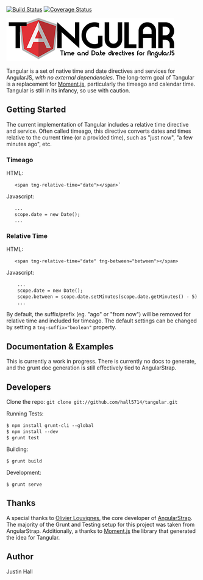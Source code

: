 [![Build Status](https://travis-ci.org/hall5714/tangular.svg?branch=master)](https://travis-ci.org/hall5714/tangular) [![Coverage Status](https://coveralls.io/repos/hall5714/tangular/badge.png)](https://coveralls.io/r/hall5714/tangular)

[![Banner](https://raw.githubusercontent.com/hall5714/tangular/master/docs/images/tangular.png)](https://github.com/hall5714/tangular)

Tangular is a set of native time and date directives and services for AngularJS, *with no external dependencies*. The long-term goal of Tangular is a replacement for [Moment.js](http://momentjs.com/), particularly the timeago and calendar time. Tangular is still in its infancy, so use with caution.

## Getting Started

The current implementation of Tangular includes a relative time directive and service. Often called timeago, this directive converts dates and times relative to the current time (or a provided time), such as "just now", "a few minutes ago", etc. 

### Timeago

HTML:
```
   <span tng-relative-time="date"></span>`
```

Javascript:
```
   ...
   scope.date = new Date();
   ...
```

### Relative Time

HTML:
```   
   <span tng-relative-time="date" tng-between="between"></span>
```

Javascript:
```
	...
	scope.date = new Date();
	scope.between = scope.date.setMinutes(scope.date.getMinutes() - 5)
	...
```

By default, the suffix/prefix (eg. "ago" or "from now") will be removed for relative time and included for timeago. The default settings can be changed by setting a `tng-suffix="boolean"` property.

## Documentation & Examples
This is currently a work in progress. There is currently no docs to generate, and the grunt doc generation is still effectively tied to 
AngularStrap. 

## Developers

Clone the repo:
`git clone git://github.com/hall5714/tangular.git`

Running Tests:

>
	$ npm install grunt-cli --global
	$ npm install --dev
	$ grunt test

Building:

>
	$ grunt build

Development:
>
	$ grunt serve

## Thanks

A special thanks to [Olivier Louvignes](http://olouv.com/), the core developer of [AngularStrap](https://github.com/mgcrea/angular-strap/). The majority of the Grunt and Testing setup for this project was taken from AngularStrap. Additionally, a thanks to [Moment.js](http://momentjs.com) the library that generated the idea for Tangular.

## Author

Justin Hall